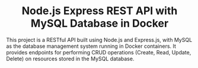 <h1 align='center'>Node.js Express REST API with MySQL Database in Docker</h1>
This project is a RESTful API built using Node.js and Express.js, with MySQL as the database management system running in Docker containers. It provides endpoints for performing CRUD operations (Create, Read, Update, Delete) on resources stored in the MySQL database.
